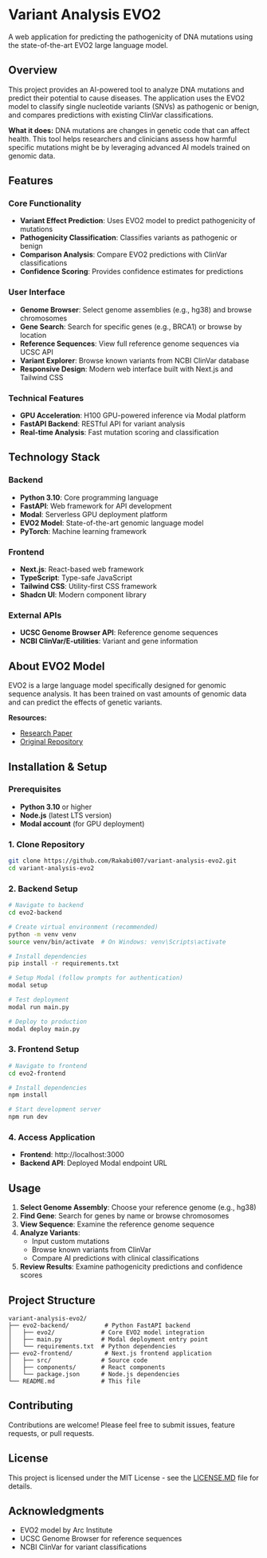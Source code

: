 # Variant Analysis EVO2

A web application for predicting the pathogenicity of DNA mutations using the state-of-the-art EVO2 large language model.

## Overview

This project provides an AI-powered tool to analyze DNA mutations and predict their potential to cause diseases. The application uses the EVO2 model to classify single nucleotide variants (SNVs) as pathogenic or benign, and compares predictions with existing ClinVar classifications.

**What it does:** DNA mutations are changes in genetic code that can affect health. This tool helps researchers and clinicians assess how harmful specific mutations might be by leveraging advanced AI models trained on genomic data.

## Features

### Core Functionality
- **Variant Effect Prediction**: Uses EVO2 model to predict pathogenicity of mutations
- **Pathogenicity Classification**: Classifies variants as pathogenic or benign
- **Comparison Analysis**: Compare EVO2 predictions with ClinVar classifications
- **Confidence Scoring**: Provides confidence estimates for predictions

### User Interface
- **Genome Browser**: Select genome assemblies (e.g., hg38) and browse chromosomes
- **Gene Search**: Search for specific genes (e.g., BRCA1) or browse by location
- **Reference Sequences**: View full reference genome sequences via UCSC API
- **Variant Explorer**: Browse known variants from NCBI ClinVar database
- **Responsive Design**: Modern web interface built with Next.js and Tailwind CSS

### Technical Features
- **GPU Acceleration**: H100 GPU-powered inference via Modal platform
- **FastAPI Backend**: RESTful API for variant analysis
- **Real-time Analysis**: Fast mutation scoring and classification

## Technology Stack

### Backend
- **Python 3.10**: Core programming language
- **FastAPI**: Web framework for API development
- **Modal**: Serverless GPU deployment platform
- **EVO2 Model**: State-of-the-art genomic language model
- **PyTorch**: Machine learning framework

### Frontend
- **Next.js**: React-based web framework
- **TypeScript**: Type-safe JavaScript
- **Tailwind CSS**: Utility-first CSS framework
- **Shadcn UI**: Modern component library

### External APIs
- **UCSC Genome Browser API**: Reference genome sequences
- **NCBI ClinVar/E-utilities**: Variant and gene information

## About EVO2 Model

EVO2 is a large language model specifically designed for genomic sequence analysis. It has been trained on vast amounts of genomic data and can predict the effects of genetic variants.

**Resources:**
- [Research Paper](https://www.biorxiv.org/content/10.1101/2025.02.18.638918v1)
- [Original Repository](https://github.com/ArcInstitute/evo2)

## Installation & Setup

### Prerequisites
- **Python 3.10** or higher
- **Node.js** (latest LTS version)
- **Modal account** (for GPU deployment)

### 1. Clone Repository
```bash
git clone https://github.com/Rakabi007/variant-analysis-evo2.git
cd variant-analysis-evo2
```

### 2. Backend Setup
```bash
# Navigate to backend
cd evo2-backend

# Create virtual environment (recommended)
python -m venv venv
source venv/bin/activate  # On Windows: venv\Scripts\activate

# Install dependencies
pip install -r requirements.txt

# Setup Modal (follow prompts for authentication)
modal setup

# Test deployment
modal run main.py

# Deploy to production
modal deploy main.py
```

### 3. Frontend Setup
```bash
# Navigate to frontend
cd evo2-frontend

# Install dependencies
npm install

# Start development server
npm run dev
```

### 4. Access Application
- **Frontend**: http://localhost:3000
- **Backend API**: Deployed Modal endpoint URL

## Usage

1. **Select Genome Assembly**: Choose your reference genome (e.g., hg38)
2. **Find Gene**: Search for genes by name or browse chromosomes
3. **View Sequence**: Examine the reference genome sequence
4. **Analyze Variants**: 
   - Input custom mutations
   - Browse known variants from ClinVar
   - Compare AI predictions with clinical classifications
5. **Review Results**: Examine pathogenicity predictions and confidence scores

## Project Structure

```
variant-analysis-evo2/
├── evo2-backend/          # Python FastAPI backend
│   ├── evo2/             # Core EVO2 model integration
│   ├── main.py           # Modal deployment entry point
│   └── requirements.txt  # Python dependencies
├── evo2-frontend/         # Next.js frontend application
│   ├── src/              # Source code
│   ├── components/       # React components
│   └── package.json      # Node.js dependencies
└── README.md             # This file
```

## Contributing

Contributions are welcome! Please feel free to submit issues, feature requests, or pull requests.

## License

This project is licensed under the MIT License - see the [LICENSE.MD](LICENSE.MD) file for details.

## Acknowledgments

- EVO2 model by Arc Institute
- UCSC Genome Browser for reference sequences
- NCBI ClinVar for variant classifications
